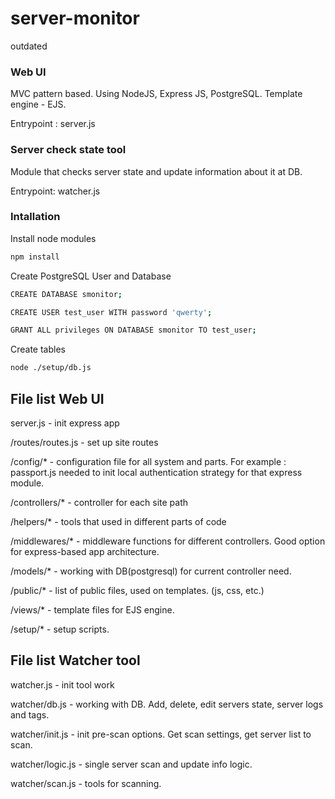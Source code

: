 # server-monitor

outdated

### Web UI
MVC pattern based. Using NodeJS, Express JS, PostgreSQL. Template engine - EJS.

Entrypoint : server.js

### Server check state tool
Module that checks server state and update information about it at DB.

Entrypoint: watcher.js

### Intallation

Install node modules

```bash
npm install
```

Create PostgreSQL User and Database

```bash
CREATE DATABASE smonitor;

CREATE USER test_user WITH password 'qwerty';

GRANT ALL privileges ON DATABASE smonitor TO test_user;
```

Create tables 

```bash
node ./setup/db.js
```

## File list Web UI

server.js - init express app

/routes/routes.js - set up site routes 

/config/* - configuration file for all system and parts. For example : passport.js needed to init local authentication strategy for that express module.

/controllers/* - controller for each site path

/helpers/* - tools that used in different parts of code

/middlewares/* - middleware functions for different controllers. Good option for express-based app architecture.

/models/* - working with DB(postgresql) for current controller need.

/public/* - list of public files, used on templates. (js, css, etc.)

/views/* - template files for EJS engine.

/setup/* - setup scripts.

## File list Watcher tool

watcher.js - init tool work

watcher/db.js - working with DB. Add, delete, edit servers state, server logs and tags.

watcher/init.js - init pre-scan options. Get scan settings, get server list to scan.

watcher/logic.js - single server scan and update info logic.

watcher/scan.js - tools for scanning.
